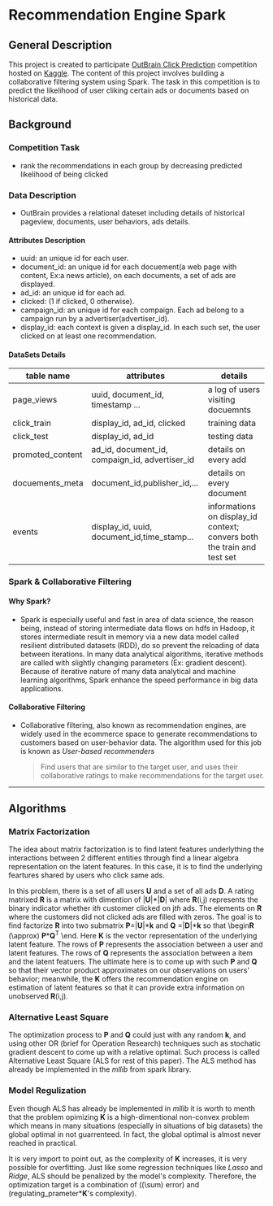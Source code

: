 # Recommendation Engine Spark

## General Description
This project is created to participate [OutBrain Click Prediction](https://www.kaggle.com/c/outbrain-click-prediction) competition hosted on [Kaggle](http://www.kaggle.com/competitions). The content of this project involves building a collaborative filtering system using Spark. The task in this competition is to predict the likelihood of user cliking certain ads or documents based on historical data.

## Background
### Competition Task
* rank the recommendations in each group by decreasing predicted likelihood of being clicked

### Data Description
* OutBrain provides a relational dateset including details of historical pageview, documents, user behaviors, ads details. 

#### Attributes Description
* uuid: an unique id for each user.
* document_id: an unique id for each docuement(a web page with content, Ex:a news article), on each documents, a set of ads are displayed.
* ad_id: an unique id for each ad.
* clicked: (1 if clicked, 0 otherwise).
* campaign_id: an unique id for each compaign. Each ad belong to a campaign run by a advertiser(advertiser_id).
* display_id: each context is given a display_id. In each such set, the user clicked on at least one recommendation.

#### DataSets Details
|table name| attributes | details|
|----------|------------|--------|
|page_views|uuid, document_id, timestamp ...| a log of users visiting docuemnts|
|click_train| display_id, ad_id, clicked| training data |
|click_test| display_id, ad_id| testing data|
|promoted_content| ad_id, document_id, compaign_id, advertiser_id| details on every add|
|docuements_meta| document_id,publisher_id,...| details on every document|
|events| display_id, uuid, document_id,time_stamp...| informations on display_id context; convers both the train and test set|

### Spark & Collaborative Filtering
#### Why Spark?
* Spark is especially useful and fast in area of data science, the reason being, instead of storing intermediate data flows on hdfs in Hadoop, it stores intermediate result in memory via a new data model called resilient distributed datasets (RDD), do so prevent the reloading of data between iterations. In many data analytical algorithms, iterative methods are called with slightly changing parameters (Ex: gradient descent). Because of iterative nature of many data analytical and machine learning algorithms, Spark enhance the speed performance in big data applications.

#### Collaborative Filtering
* Collaborative filtering, also known as recommendation engines, are widely used in the ecommerce space to generate recommendations to customers based on user-behavior data. The algorithm used for this job is known as *User-based recommenders*

	> Find users that are similar to the target user, and uses their collaborative ratings to make recommendations for the target user.

---
## Algorithms
### Matrix Factorization
The idea about matrix factorization is to find latent features underlything the interactions between 2 different entities through find a linear algebra representation on the latent features. In this case, it is to find the underlying feartures shared by users who click same ads. 

In this problem, there is a set of all users **U** and a set of all ads **D**. A rating matrixed **R** is a matrix with dimention of |**U**|\*|**D**| where **R**(i,j) represents the binary indicator whether i*th* customer clicked on j*th* ads. The elements on **R** where the customers did not clicked ads are filled with zeros. The goal is to find factorize **R** into two submatrix **P**=|**U**|\***k** and **Q** =|**D**|\***k** so that \begin<equation>**R** \(\approx\) **P**\***Q**<sup>T</sup> \end<equation>. Here **K** is the vector representation of the underlying latent feature. The rows of **P** represents the association between a user and latent features. The rows of **Q** represents the association between a item and the latent featuers. The ultimate here is to come up with such **P** and **Q** so that their vector product approximates on our observations on users' behavior; meanwhile, the **K** offers the recommendation engine on estimation of latent features so that it can provide extra information on unobserved **R**(i,j).

### Alternative Least Square
The optimization process to **P** and **Q** could just with any random **k**, and using other OR (brief for Operation Research) techniques such as stochatic gradient descent to come up with a relative optimal. Such process is called Alternative Least Square (ALS for rest of this paper). The ALS method has already be implemented in the *mllib* from spark library.

### Model Regulization
Even though ALS has already be implemented in *mllib* it is worth to menth that the problem opimizing **K** is a high-dimentional non-convex problem which means in many situations (especially in situations of big datasets) the global optimal in not guarrenteed. In fact, the global optimal is almost never reached in practical. 

It is very import to point out, as the complexity of **K** increases, it is very possible for overfitting. Just like some regression techniques like *Lasso* and *Ridge*, ALS should be penalized by the model's complexity. Therefore, the optimization target is a combination of (\(\sum\) error) and (regulating\_prameter\***K**'s complexity).
